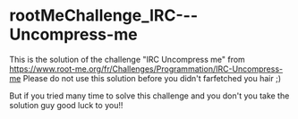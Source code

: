 # rootMeChallenge_IRC---Uncompress-me

This is the solution of the challenge "IRC Uncompress me" from https://www.root-me.org/fr/Challenges/Programmation/IRC-Uncompress-me
Please do not use this solution before you didn't farfetched you hair ;)

But if you tried many time to solve this challenge and you don't you take the solution guy good luck to you!!
